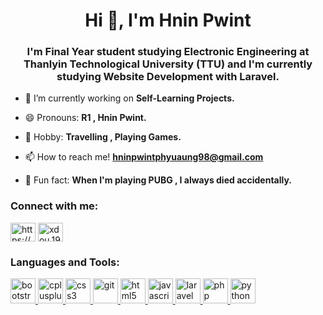 <h1 align="center">Hi 👋, I'm Hnin Pwint</h1>
<h3 align="center">I'm Final Year student studying Electronic Engineering at Thanlyin Technological University (TTU) and I'm currently studying Website Development with Laravel.</h3>

- 🔭 I’m currently working on **Self-Learning Projects.**

- 😄 Pronouns: **R1 , Hnin Pwint.**

- 🤩 Hobby: **Travelling , Playing Games.**

- 📫 How to reach me! **hninpwintphyuaung98@gmail.com**

- 🤣 Fun fact: **When I'm playing PUBG , I always died accidentally.**

<h3 align="left">Connect with me:</h3>
<p align="left">
<a href="https://linkedin.com/in/https://www.linkedin.com/in/hnin-pwint-phyu-aung-493648166/" target="blank"><img align="center" src="https://cdn.jsdelivr.net/npm/simple-icons@3.0.1/icons/linkedin.svg" alt="https://www.linkedin.com/in/hnin-pwint-phyu-aung-493648166/" height="30" width="40" /></a>
<a href="https://instagram.com/xdou.19" target="blank"><img align="center" src="https://cdn.jsdelivr.net/npm/simple-icons@3.0.1/icons/instagram.svg" alt="xdou.19" height="30" width="40" /></a>
</p>

<h3 align="left">Languages and Tools:</h3>
<p align="left"> <a href="https://getbootstrap.com" target="_blank"> <img src="https://devicons.github.io/devicon/devicon.git/icons/bootstrap/bootstrap-plain.svg" alt="bootstrap" width="40" height="40"/> </a> <a href="https://www.w3schools.com/cpp/" target="_blank"> <img src="https://devicons.github.io/devicon/devicon.git/icons/cplusplus/cplusplus-original.svg" alt="cplusplus" width="40" height="40"/> </a> <a href="https://www.w3schools.com/css/" target="_blank"> <img src="https://devicons.github.io/devicon/devicon.git/icons/css3/css3-original-wordmark.svg" alt="css3" width="40" height="40"/> </a> <a href="https://git-scm.com/" target="_blank"> <img src="https://www.vectorlogo.zone/logos/git-scm/git-scm-icon.svg" alt="git" width="40" height="40"/> </a> <a href="https://www.w3.org/html/" target="_blank"> <img src="https://devicons.github.io/devicon/devicon.git/icons/html5/html5-original-wordmark.svg" alt="html5" width="40" height="40"/> </a> <a href="https://developer.mozilla.org/en-US/docs/Web/JavaScript" target="_blank"> <img src="https://devicons.github.io/devicon/devicon.git/icons/javascript/javascript-original.svg" alt="javascript" width="40" height="40"/> </a> <a href="https://laravel.com/" target="_blank"> <img src="https://devicons.github.io/devicon/devicon.git/icons/laravel/laravel-plain-wordmark.svg" alt="laravel" width="40" height="40"/> </a> <a href="https://www.php.net" target="_blank"> <img src="https://devicons.github.io/devicon/devicon.git/icons/php/php-original.svg" alt="php" width="40" height="40"/> </a> <a href="https://www.python.org" target="_blank"> <img src="https://devicons.github.io/devicon/devicon.git/icons/python/python-original.svg" alt="python" width="40" height="40"/> </a> </p>

